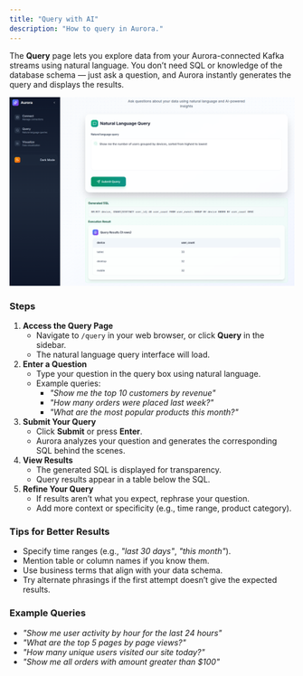 ```yaml
---
title: "Query with AI"
description: "How to query in Aurora."
---
```


The **Query** page lets you explore data from your Aurora-connected Kafka streams using natural language. You don’t need SQL or knowledge of the database schema — just ask a question, and Aurora instantly generates the query and displays the results.

![Query Example](../../../assets/docs/query-example.png)

### Steps

1. **Access the Query Page**
   * Navigate to `/query` in your web browser, or click **Query** in the sidebar.
   * The natural language query interface will load.
2. **Enter a Question**
   * Type your question in the query box using natural language.
   * Example queries:
     * *"Show me the top 10 customers by revenue"*
     * *"How many orders were placed last week?"*
     * *"What are the most popular products this month?"*
3. **Submit Your Query**
   * Click **Submit** or press **Enter**.
   * Aurora analyzes your question and generates the corresponding SQL behind the scenes.
4. **View Results**
   * The generated SQL is displayed for transparency.
   * Query results appear in a table below the SQL.
5. **Refine Your Query**
   * If results aren’t what you expect, rephrase your question.
   * Add more context or specificity (e.g., time range, product category).

### Tips for Better Results

* Specify time ranges (e.g., *"last 30 days"*, *"this month"*).
* Mention table or column names if you know them.
* Use business terms that align with your data schema.
* Try alternate phrasings if the first attempt doesn’t give the expected results.

### Example Queries

* *"Show me user activity by hour for the last 24 hours"*
* *"What are the top 5 pages by page views?"*
* *"How many unique users visited our site today?"*
* *"Show me all orders with amount greater than \$100"*
